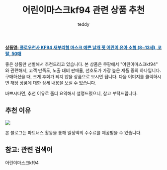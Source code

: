 ﻿---
layout: post
title:  "어린이마스크kf94 관련 상품 추천"
author: teddy
categories: [ 가구/인테리어 ]
tags: [어린이마스크kf94]
image: https://static.coupangcdn.com/image/vendor_inventory/fe3f/526ef2076424e4fb8a6207a2fa6083500c474325defdffcdcc183a554a74.jpg 
description: "쿠팡에서 어린이마스크kf94 관련 상품으로 가장 고객 선호도가 높은 제품 중 하나입니다."
---

<a href="https://link.coupang.com/re/AFFSDP?lptag=AF3256674&pageKey=6622618886&itemId=15063699610&vendorItemId=82316912102&traceid=V0-153-7c83aeb75a2b7476&requestid=20221226201802748325773"><b>상품명: <font color='#01579B'>플로우천사 KF94 새부리형 마스크 예쁜 날개 핏 어린이 유아 소형 (8~13세), 코랄, 50매</font></b></a>

좋은 상품만 선별해서 추천드리고 있습니다.
본 상품은 쿠팡에서 "어린이마스크kf94" 와 관련해서, 고객 만족도, 노출 대비 판매율, 선호도가 가장 높은 제품 중의 하나입니다.
구매하셨을 때, 크게 후회가 되지 않을 상품으로 보시면 됩니다. 
다음 이미지를 클릭하시면 해당 상품에 대한 상세 내용을 보실 수 있습니다.

바쁘시다면, 추천 이유로 좀더 요약해서 설명드렸으니, 참고 부탁드립니다.

## 추천 이유 

<a href="https://link.coupang.com/re/AFFSDP?lptag=AF3256674&pageKey=6622618886&itemId=15063699610&vendorItemId=82316912102&traceid=V0-153-7c83aeb75a2b7476&requestid=20221226201802748325773"><img src="https://thumbnail8.coupangcdn.com/thumbnails/remote/q89/image/vendor_inventory/3496/da83bb896f43d90f8a2d4b9e6b51635a254492d5a33cd28c264220c394ed.jpg"></a> 

본 블로그는 파트너스 활동을 통해 일정액의 수수료를 제공받을 수 있습니다.

## 참고: 관련 검색어    
어린이마스크kf94